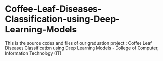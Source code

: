# Coffee-Leaf-Diseases-Classification-using-Deep-Learning-Models
This is the source codes and files of our graduation project : Coffee Leaf Diseases Classification using Deep Learning Models - College of Computer, Information Technology (IT)

